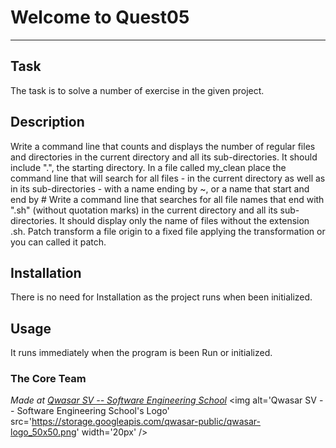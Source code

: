 # Welcome to Quest05
***

## Task
The task is to solve a number of exercise in the given project.

## Description
Write a command line that counts and displays the number of regular files and directories in the current directory and all its sub-directories. It should include ".", the starting directory.
In a file called my_clean place the command line that will search for all files - in the current directory as well as in its sub-directories - with a name ending by ~, or a name that start and end by #
Write a command line that searches for all file names that end with ".sh" (without quotation marks) in the current directory and all its sub-directories. It should display only the name of files without the extension .sh.
Patch transform a file origin to a fixed file applying the transformation or you can called it patch.

## Installation
There is no need for Installation as the project runs when been initialized.

## Usage
It runs immediately when the program is been Run or initialized.

### The Core Team


<span><i>Made at <a href='https://qwasar.io'>Qwasar SV -- Software Engineering School</a></i></span>
<span><img alt='Qwasar SV -- Software Engineering School's Logo' src='https://storage.googleapis.com/qwasar-public/qwasar-logo_50x50.png' width='20px' /></span>
